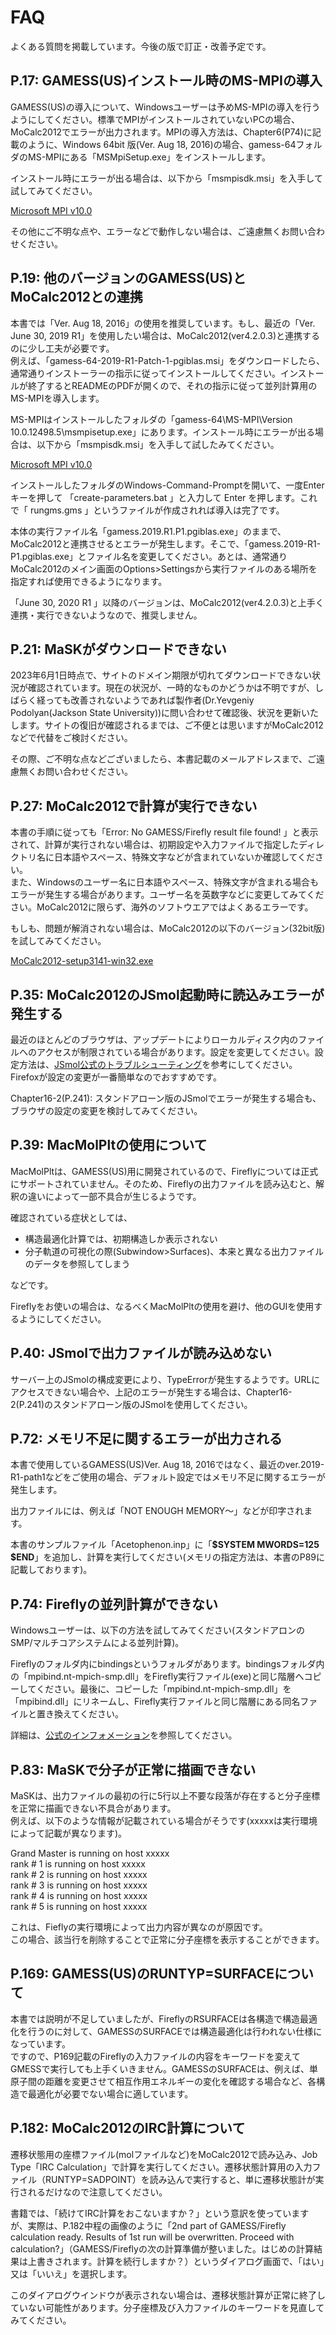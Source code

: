 # FAQ

よくある質問を掲載しています。今後の版で訂正・改善予定です。

## P.17: GAMESS(US)インストール時のMS-MPIの導入

GAMESS(US)の導入について、Windowsユーザーは予めMS-MPIの導入を行うようにしてください。標準でMPIがインストールされていないPCの場合、MoCalc2012でエラーが出力されます。MPIの導入方法は、Chapter6(P74)に記載のように、Windows 64bit 版(Ver. Aug 18, 2016)の場合、gamess-64フォルダのMS-MPIにある「MSMpiSetup.exe」をインストールします。  

インストール時にエラーが出る場合は、以下から「msmpisdk.msi」を入手して試してみてください。  

[Microsoft MPI v10.0](https://www.microsoft.com/en-us/download/details.aspx?id=57467)

その他にご不明な点や、エラーなどで動作しない場合は、ご遠慮無くお問い合わせください。  

## P.19: 他のバージョンのGAMESS(US)とMoCalc2012との連携

本書では「Ver. Aug 18, 2016」の使用を推奨しています。もし、最近の「Ver. June 30, 2019 R1」を使用したい場合は、MoCalc2012(ver4.2.0.3)と連携するのに少し工夫が必要です。  
例えば、「gamess-64-2019-R1-Patch-1-pgiblas.msi」をダウンロードしたら、通常通りインストーラーの指示に従ってインストールしてください。インストールが終了するとREADMEのPDFが開くので、それの指示に従って並列計算用のMS-MPIを導入します。  

MS-MPIはインストールしたフォルダの「gamess-64\MS-MPI\Version 10.0.12498.5\msmpisetup.exe」にあります。インストール時にエラーが出る場合は、以下から「msmpisdk.msi」を入手して試したみてください。  

[Microsoft MPI v10.0](https://www.microsoft.com/en-us/download/details.aspx?id=57467)  

インストールしたフォルダのWindows-Command-Promptを開いて、一度Enterキーを押して 「create-parameters.bat 」と入力して Enter を押します。これで「 rungms.gms 」というファイルが作成されれば導入は完了です。

本体の実行ファイル名「gamess.2019.R1.P1.pgiblas.exe」のままで、MoCalc2012と連携させるとエラーが発生します。そこで、「gamess.2019-R1-P1.pgiblas.exe」とファイル名を変更してください。あとは、通常通りMoCalc2012のメイン画面のOptions>Settingsから実行ファイルのある場所を指定すれば使用できるようになります。

「June 30, 2020 R1 」以降のバージョンは、MoCalc2012(ver4.2.0.3)と上手く連携・実行できないようなので、推奨しません。  

## P.21: MaSKがダウンロードできない

2023年6月1日時点で、サイトのドメイン期限が切れてダウンロードできない状況が確認されています。現在の状況が、一時的なものかどうかは不明ですが、しばらく経っても改善されないようであれば製作者(Dr.Yevgeniy Podolyan(Jackson State University))に問い合わせて確認後、状況を更新いたします。サイトの復旧が確認されるまでは、ご不便とは思いますがMoCalc2012などで代替をご検討ください。  

その際、ご不明な点などございましたら、本書記載のメールアドレスまで、ご遠慮無くお問い合わせください。  

## P.27: MoCalc2012で計算が実行できない

本書の手順に従っても「Error: No GAMESS/Firefly result file found! 」と表示されて、計算が実行されない場合は、初期設定や入力ファイルで指定したディレクトリ名に日本語やスペース、特殊文字などが含まれていないか確認してください。  
また、Windowsのユーザー名に日本語やスペース、特殊文字が含まれる場合もエラーが発生する場合があります。ユーザー名を英数字などに変更してみてください。MoCalc2012に限らず、海外のソフトウエアではよくあるエラーです。  

もしも、問題が解消されない場合は、MoCalc2012の以下のバージョン(32bit版)を試してみてください。  

[MoCalc2012-setup3141-win32.exe](https://sourceforge.net/projects/mocalc2012/files/)

## P.35: MoCalc2012のJSmol起動時に読込みエラーが発生する

最近のほとんどのブラウザは、アップデートによりローカルディスク内のファイルへのアクセスが制限されている場合があります。設定を変更してください。設定方法は、[JSmol公式のトラブルシューティング](http://wiki.jmol.org/index.php/Troubleshooting/Local_Files)を参考にしてください。Firefoxが設定の変更が一番簡単なのでおすすめです。  

Chapter16-2(P.241): スタンドアローン版のJSmolでエラーが発生する場合も、ブラウザの設定の変更を検討してみてください。

## P.39: MacMolPltの使用について
MacMolPltは、GAMESS(US)用に開発されているので、Fireflyについては正式にサポートされていません。そのため、Fireflyの出力ファイルを読み込むと、解釈の違いによって一部不具合が生じるようです。  

確認されている症状としては、  
- 構造最適化計算では、初期構造しか表示されない  
- 分子軌道の可視化の際(Subwindow>Surfaces)、本来と異なる出力ファイルのデータを参照してしまう  

などです。  

Fireflyをお使いの場合は、なるべくMacMolPltの使用を避け、他のGUIを使用するようにしてください。  

## P.40: JSmolで出力ファイルが読み込めない

サーバー上のJSmolの構成変更により、TypeErrorが発生するようです。URLにアクセスできない場合や、上記のエラーが発生する場合は、Chapter16-2(P.241)のスタンドアローン版のJSmolを使用してください。

## P.72: メモリ不足に関するエラーが出力される

本書で使用しているGAMESS(US)Ver. Aug 18, 2016ではなく、最近のver.2019-R1-path1などをご使用の場合、デフォルト設定ではメモリ不足に関するエラーが発生します。 

出力ファイルには、例えば「NOT ENOUGH MEMORY～」などが印字されます。  

本書のサンプルファイル「Acetophenon.inp」に「**$SYSTEM MWORDS=125 $END**」を追加し、計算を実行してください(メモリの指定方法は、本書のP89に記載しております)。  

## P.74: Fireflyの並列計算ができない

Windowsユーザーは、以下の方法を試してみてください(スタンドアロンのSMP/マルチコアシステムによる並列計算)。  

Fireflyのフォルダ内にbindingsというフォルダがあります。bindingsフォルダ内の「mpibind.nt-mpich-smp.dll」をFirefly実行ファイル(exe)と同じ階層へコピーしてください。最後に、コピーした「mpibind.nt-mpich-smp.dll」を「mpibind.dll」にリネームし、Firefly実行ファイルと同じ階層にある同名ファイルと置き換えてください。  

詳細は、[公式のインフォメーション](http://classic.chem.msu.su/gran/gamess/bindings.html)を参照してください。

## P.83: MaSKで分子が正常に描画できない

MaSKは、出力ファイルの最初の行に5行以上不要な段落が存在すると分子座標を正常に描画できない不具合があります。  
例えば、以下のような情報が記載されている場合がそうです(xxxxxは実行環境によって記載が異なります)。  

Grand Master is running on host xxxxx  
rank #     1 is running on host xxxxx  
rank #     2 is running on host xxxxx  
rank #     3 is running on host xxxxx  
rank #     4 is running on host xxxxx  
rank #     5 is running on host xxxxx  

これは、Fieflyの実行環境によって出力内容が異なのが原因です。  
この場合、該当行を削除することで正常に分子座標を表示することができます。  

## P.169: GAMESS(US)のRUNTYP=SURFACEについて

本書では説明が不足していましたが、FireflyのRSURFACEは各構造で構造最適化を行うのに対して、GAMESSのSURFACEでは構造最適化は行われない仕様になっています。   
ですので、P169記載のFireflyの入力ファイルの内容をキーワードを変えてGMESSで実行しても上手くいきません。GAMESSのSURFACEは、例えば、単原子間の距離を変更させて相互作用エネルギーの変化を確認する場合など、各構造で最適化が必要でない場合に適しています。  

## P.182: MoCalc2012のIRC計算について

遷移状態用の座標ファイル(molファイルなど)をMoCalc2012で読み込み、Job Type「IRC Calculation」で計算を実行してください。遷移状態計算用の入力ファイル（RUNTYP=SADPOINT）を読み込んで実行すると、単に遷移状態計が実行されるだけなので注意してください。  

書籍では、「続けてIRC計算をおこないますか？」という意訳を使っていますが、実際は、P.182中程の画像のように「2nd part of GAMESS/Firefly calculation ready. Results of 1st run will be overwritten. Proceed with calculation?」（GAMESS/Fireflyの次の計算準備が整いました。はじめの計算結果は上書きされます。計算を続行しますか？）というダイアログ画面で、「はい」又は「いいえ」を選択します。  

このダイアログウインドウが表示されない場合は、遷移状態計算が正常に終了していない可能性があります。分子座標及び入力ファイルのキーワードを見直してみてください。  
